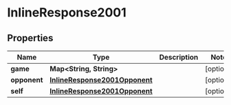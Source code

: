 
# InlineResponse2001

## Properties
Name | Type | Description | Notes
------------ | ------------- | ------------- | -------------
**game** | **Map&lt;String, String&gt;** |  |  [optional]
**opponent** | [**InlineResponse2001Opponent**](InlineResponse2001Opponent.md) |  |  [optional]
**self** | [**InlineResponse2001Opponent**](InlineResponse2001Opponent.md) |  |  [optional]



